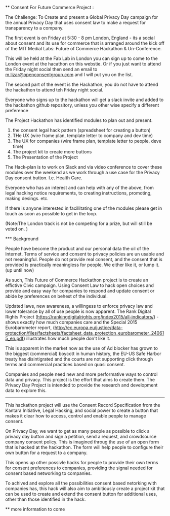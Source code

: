 ** Consent For Future Commerce Project : 

The Challenge: To Create and present a  Global Privacy Day campaign for the annual Privacy Day  that uses consent law to make a request for transparency to a company.  

The first event is on Friday at 5:30 - 8 pm London, England - its a social about consent and its use for commerce that is arranged around the kick off of the MIT Medial Labs: Future of Commerce Hackathon & Un-Conference. 

This will be held at the Fab Lab in London 
you can sign up to come to the London event at the hacathon on this webstie.  Or if you just want to attend the Friday night social then send an email to m.lizar@openconsentgroup.com and I will put you on the list.  

The second part of the event is the Hackathon, you do not have to attend the hackathon to attend teh Friday night social. 

Everyone who signs up to the hackathon will get a slack invite and added  to the hackathon github repository, unless you other wise specify a different preference 

The Project Hackathon has identified modules to plan out and present. 
1. the consent legal hack pattern (spreadsheet for creating a button) 
2. THe UX (wire frame plan, template letter to company and dev time) 
3. The UX for companies (wire frame plan, template letter to people, deve time) 
4. The project kit to create more buttons
5. The Presentation of the Project

The Hack-plan is to work on Slack and via video conference to cover these modules over the weekend as we work through a use case for the Privacy Day consent button.  I.e. Health Care. 

Everyone who has an interest and can help with any of the above, from legal hacking notice requirements, to creating instructions, promoting, making desings. etc.  

If there is anyone interested in facillitating one of the modules please get in touch as soon as possible to get in the loop. 

(Note:The London track is not be competing for a prize, but will still be voted on. )

*** Background

People have become the product and our personal data the oil of the Internet.  Terms of service and consent to privacy policies are un usable and not meaningful. People do not provide real consent, and the consent that is provided is practically meaningless for people.   We either like it, or lump it.  (up until now)

As such, This Future of Commerce Hackathon project is to create an effictive Civic campaign. Using Consent Law to hack open choices and provide and easy way for companies to respond and update consent or abide by preferences on behest of the individual. 

Updated laws, new awareness, a willingess to enforce privacy law and lower tolerance by all of use people is now apparent.  The Rank Digital Rights Project (https://rankingdigitalrights.org/index2015/all-indicators/) - shows exactly how much companies care and the Special 2015 Eurobarometer report, (http://ec.europa.eu/justice/data-protection/files/factsheets/factsheet_data_protection_eurobarometer_240615_en.pdf) illustrates how much people don't like it.   

This is apparent in the market now as the use of Ad blocker has grown to the biggest (commercial) boycott in human history, the EU-US Safe Harbor treaty has disintigrated and the courts are not supporting click through terms and commercial practices based on quasi consent.   

Companies and people need new and more performative ways to control  data and privacy.   This project is the effort that aims to create them.  The Privacy Day Project is intended to provide the research and development  data to explore this. 


****

This hackathon project will use the Consent Record Specification from the Kantara Initiative,  Legal Hacking, and social power to create a button that makes it clear how to access, control and  enable people to manage consent.  

On Privacy Day, we want to get as many people as possible to click a privacy day button and sign a petition, send a request, and crowdsource company consent policy.  This is imagined throug the use of an open form that is hacked at the hackathon.  The form will help people  to configure their own button for a request to a company.  

This opens up other possivle hacks for people to provide their own terms for consent preferences to companies, providing the signal needed for consent based networking to companies.   

To achived and explore all the possibilities consent based netorking with companies has, this hack will also aim to ambitiously create a project kit that can be used to create and extend the consent button for additional uses, other than those identified in the hack.  

** more information to come

